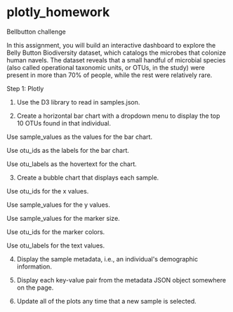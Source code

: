 # plotly_homework
Bellbutton challenge 

In this assignment, you will build an interactive dashboard to explore the Belly Button Biodiversity dataset, which catalogs the microbes that colonize human navels. The dataset reveals that a small handful of microbial species (also called operational taxonomic units, or OTUs, in the study) were present in more than 70% of people, while the rest were relatively rare.

Step 1: Plotly

1. Use the D3 library to read in samples.json.

2. Create a horizontal bar chart with a dropdown menu to display the top 10 OTUs found in that individual.

  Use sample_values as the values for the bar chart.

  Use otu_ids as the labels for the bar chart.

  Use otu_labels as the hovertext for the chart.

3. Create a bubble chart that displays each sample.

  Use otu_ids for the x values.

  Use sample_values for the y values.

  Use sample_values for the marker size.
  
  Use otu_ids for the marker colors.

  Use otu_labels for the text values.
  
4. Display the sample metadata, i.e., an individual's demographic information.

5. Display each key-value pair from the metadata JSON object somewhere on the page.

6. Update all of the plots any time that a new sample is selected.
